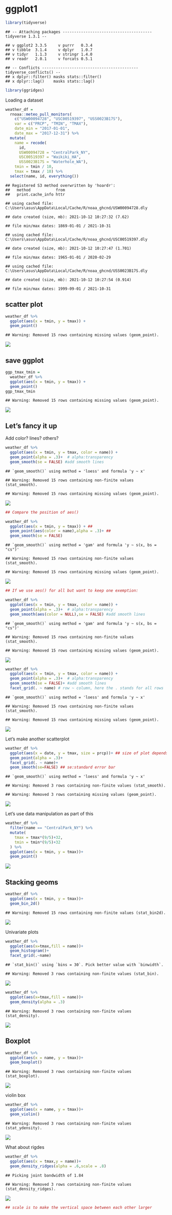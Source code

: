 ggplot1
================

``` r
library(tidyverse)
```

    ## -- Attaching packages --------------------------------------- tidyverse 1.3.1 --

    ## v ggplot2 3.3.5     v purrr   0.3.4
    ## v tibble  3.1.4     v dplyr   1.0.7
    ## v tidyr   1.1.3     v stringr 1.4.0
    ## v readr   2.0.1     v forcats 0.5.1

    ## -- Conflicts ------------------------------------------ tidyverse_conflicts() --
    ## x dplyr::filter() masks stats::filter()
    ## x dplyr::lag()    masks stats::lag()

``` r
library(ggridges)
```

Loading a dataset

``` r
weather_df = 
  rnoaa::meteo_pull_monitors(
    c("USW00094728", "USC00519397", "USS0023B17S"),
    var = c("PRCP", "TMIN", "TMAX"), 
    date_min = "2017-01-01",
    date_max = "2017-12-31") %>%
  mutate(
    name = recode(
      id, 
      USW00094728 = "CentralPark_NY", 
      USC00519397 = "Waikiki_HA",
      USS0023B17S = "Waterhole_WA"),
    tmin = tmin / 10,
    tmax = tmax / 10) %>%
  select(name, id, everything())
```

    ## Registered S3 method overwritten by 'hoardr':
    ##   method           from
    ##   print.cache_info httr

    ## using cached file: C:\Users\asus\AppData\Local/Cache/R/noaa_ghcnd/USW00094728.dly

    ## date created (size, mb): 2021-10-12 10:27:32 (7.62)

    ## file min/max dates: 1869-01-01 / 2021-10-31

    ## using cached file: C:\Users\asus\AppData\Local/Cache/R/noaa_ghcnd/USC00519397.dly

    ## date created (size, mb): 2021-10-12 10:27:47 (1.701)

    ## file min/max dates: 1965-01-01 / 2020-02-29

    ## using cached file: C:\Users\asus\AppData\Local/Cache/R/noaa_ghcnd/USS0023B17S.dly

    ## date created (size, mb): 2021-10-12 10:27:54 (0.914)

    ## file min/max dates: 1999-09-01 / 2021-10-31

## scatter plot

``` r
weather_df %>% 
  ggplot(aes(x = tmin, y = tmax)) +
  geom_point()
```

    ## Warning: Removed 15 rows containing missing values (geom_point).

![](viz_part1_files/figure-gfm/unnamed-chunk-3-1.png)<!-- -->

## save ggplot

``` r
ggp_tmax_tmin = 
  weather_df %>% 
  ggplot(aes(x = tmin, y = tmax)) +
  geom_point()
ggp_tmax_tmin
```

    ## Warning: Removed 15 rows containing missing values (geom_point).

![](viz_part1_files/figure-gfm/unnamed-chunk-4-1.png)<!-- -->

## Let’s fancy it up

Add color? lines? others?

``` r
weather_df %>% 
  ggplot(aes(x = tmin, y = tmax, color = name)) +
  geom_point(alpha = .3)+  # alpha:transparency 
  geom_smooth(se = FALSE) #add smooth lines
```

    ## `geom_smooth()` using method = 'loess' and formula 'y ~ x'

    ## Warning: Removed 15 rows containing non-finite values (stat_smooth).

    ## Warning: Removed 15 rows containing missing values (geom_point).

![](viz_part1_files/figure-gfm/unnamed-chunk-5-1.png)<!-- -->

``` r
## Compare the position of aes()

weather_df %>% 
  ggplot(aes(x = tmin, y = tmax)) + ##
  geom_point(aes(color = name),alpha = .3)+ ##
  geom_smooth(se = FALSE) 
```

    ## `geom_smooth()` using method = 'gam' and formula 'y ~ s(x, bs = "cs")'

    ## Warning: Removed 15 rows containing non-finite values (stat_smooth).

    ## Warning: Removed 15 rows containing missing values (geom_point).

![](viz_part1_files/figure-gfm/unnamed-chunk-5-2.png)<!-- -->

``` r
## If we use aes() for all but want to keep one exemption:

weather_df %>% 
  ggplot(aes(x = tmin, y = tmax, color = name)) +
  geom_point(alpha = .3)+  # alpha:transparency 
  geom_smooth(aes(color = NULL),se = FALSE) #add smooth lines
```

    ## `geom_smooth()` using method = 'gam' and formula 'y ~ s(x, bs = "cs")'

    ## Warning: Removed 15 rows containing non-finite values (stat_smooth).

    ## Warning: Removed 15 rows containing missing values (geom_point).

![](viz_part1_files/figure-gfm/unnamed-chunk-5-3.png)<!-- -->

``` r
weather_df %>% 
  ggplot(aes(x = tmin, y = tmax, color = name)) +
  geom_point(alpha = .3)+  # alpha:transparency 
  geom_smooth(se = FALSE)+ #add smooth lines
  facet_grid(. ~ name) # row ~ column, here the . stands for all rows
```

    ## `geom_smooth()` using method = 'loess' and formula 'y ~ x'

    ## Warning: Removed 15 rows containing non-finite values (stat_smooth).

    ## Warning: Removed 15 rows containing missing values (geom_point).

![](viz_part1_files/figure-gfm/unnamed-chunk-6-1.png)<!-- -->

Let’s make another scatterplot

``` r
weather_df %>% 
  ggplot(aes(x = date, y = tmax, size = prcp))+ ## size of plot depends on precipitation
  geom_point(alpha = .3)+
  facet_grid(. ~ name)+
  geom_smooth(se=FALSE) ## se:standard error bar
```

    ## `geom_smooth()` using method = 'loess' and formula 'y ~ x'

    ## Warning: Removed 3 rows containing non-finite values (stat_smooth).

    ## Warning: Removed 3 rows containing missing values (geom_point).

![](viz_part1_files/figure-gfm/unnamed-chunk-7-1.png)<!-- -->

Let’s use data manipulation as part of this

``` r
weather_df %>% 
  filter(name == "CentralPark_NY") %>% 
  mutate(
    tmax = tmax*(9/5)+32,
    tmin = tmin*(9/5)+32
  ) %>% 
  ggplot(aes(x = tmin, y = tmax))+
  geom_point()
```

![](viz_part1_files/figure-gfm/unnamed-chunk-8-1.png)<!-- -->

## Stacking geoms

``` r
weather_df %>% 
  ggplot(aes(x = tmin, y = tmax))+
  geom_bin_2d()
```

    ## Warning: Removed 15 rows containing non-finite values (stat_bin2d).

![](viz_part1_files/figure-gfm/unnamed-chunk-9-1.png)<!-- -->

Univariate plots

``` r
weather_df %>% 
  ggplot(aes(x=tmax,fill = name))+
  geom_histogram()+
  facet_grid(.~name)
```

    ## `stat_bin()` using `bins = 30`. Pick better value with `binwidth`.

    ## Warning: Removed 3 rows containing non-finite values (stat_bin).

![](viz_part1_files/figure-gfm/unnamed-chunk-10-1.png)<!-- -->

``` r
weather_df %>% 
  ggplot(aes(x=tmax,fill = name))+
  geom_density(alpha = .3)
```

    ## Warning: Removed 3 rows containing non-finite values (stat_density).

![](viz_part1_files/figure-gfm/unnamed-chunk-11-1.png)<!-- -->

## Boxplot

``` r
weather_df %>% 
  ggplot(aes(x = name, y = tmax))+
  geom_boxplot()
```

    ## Warning: Removed 3 rows containing non-finite values (stat_boxplot).

![](viz_part1_files/figure-gfm/unnamed-chunk-12-1.png)<!-- -->

violin box

``` r
weather_df %>% 
  ggplot(aes(x = name, y = tmax))+
  geom_violin()
```

    ## Warning: Removed 3 rows containing non-finite values (stat_ydensity).

![](viz_part1_files/figure-gfm/unnamed-chunk-13-1.png)<!-- -->

What about rigdes

``` r
weather_df %>% 
  ggplot(aes(x = tmax,y = name))+
  geom_density_ridges(alpha = .6,scale = .8) 
```

    ## Picking joint bandwidth of 1.84

    ## Warning: Removed 3 rows containing non-finite values (stat_density_ridges).

![](viz_part1_files/figure-gfm/unnamed-chunk-14-1.png)<!-- -->

``` r
## scale is to make the vertical space between each other larger
```
